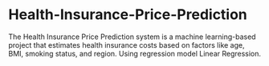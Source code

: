 # Health-Insurance-Price-Prediction
The Health Insurance Price Prediction system is a machine learning-based project that estimates health insurance costs based on factors like age, BMI, smoking status, and region. Using regression model Linear Regression.

